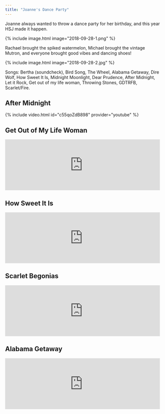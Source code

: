 ```yaml
---
title: "Joanne's Dance Party"
---
```


Joanne always wanted to throw a dance party for her birthday, and this year HSJ made it happen. 

{% include image.html image="2018-09-28-1.png" %}

Rachael brought the spiked watermelon, Michael brought the vintage Mutron, and everyone brought good vibes and dancing shoes!

{% include image.html image="2018-09-28-2.jpg" %}

Songs: Bertha (soundcheck), Bird Song, The Wheel, Alabama Getaway, Dire Wolf, How Sweet It Is, Midnight Moonlight, Dear Prudence, After Midnight, Let it Rock, Get out of my life woman, Throwing Stones, GDTRFB, Scarlet/Fire.

## After Midnight

{% include video.html id="c55qoZdB898" provider="youtube" %}


## Get Out of My Life Woman

<iframe width="100%" height="166" scrolling="no" frameborder="no" allow="autoplay" src="https://w.soundcloud.com/player/?url=https%3A//api.soundcloud.com/tracks/508015008&color=%23ff5500&auto_play=false&hide_related=false&show_comments=true&show_user=true&show_reposts=false&show_teaser=true"></iframe>

## How Sweet It Is

<iframe width="100%" height="166" scrolling="no" frameborder="no" allow="autoplay" src="https://w.soundcloud.com/player/?url=https%3A//api.soundcloud.com/tracks/508015452&color=%23ff5500&auto_play=false&hide_related=false&show_comments=true&show_user=true&show_reposts=false&show_teaser=true"></iframe>

## Scarlet Begonias

<iframe width="100%" height="166" scrolling="no" frameborder="no" allow="autoplay" src="https://w.soundcloud.com/player/?url=https%3A//api.soundcloud.com/tracks/508014444&color=%23ff5500&auto_play=false&hide_related=false&show_comments=true&show_user=true&show_reposts=false&show_teaser=true"></iframe>

## Alabama Getaway

<iframe width="100%" height="166" scrolling="no" frameborder="no" allow="autoplay" src="https://w.soundcloud.com/player/?url=https%3A//api.soundcloud.com/tracks/508016232&color=%23ff5500&auto_play=false&hide_related=false&show_comments=true&show_user=true&show_reposts=false&show_teaser=true"></iframe>

